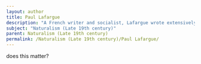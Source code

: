 ```yaml
---
layout: author
title: Paul Lafargue
description: "A French writer and socialist, Lafargue wrote extensively on the interaction between man and nature, with a focus on the struggles of working-class individuals in a rapidly industrializing world, best seen in his essays."
subject: "Naturalism (Late 19th century)"
parent: Naturalism (Late 19th century)
permalink: /Naturalism (Late 19th century)/Paul Lafargue/
---
```


does this matter?
